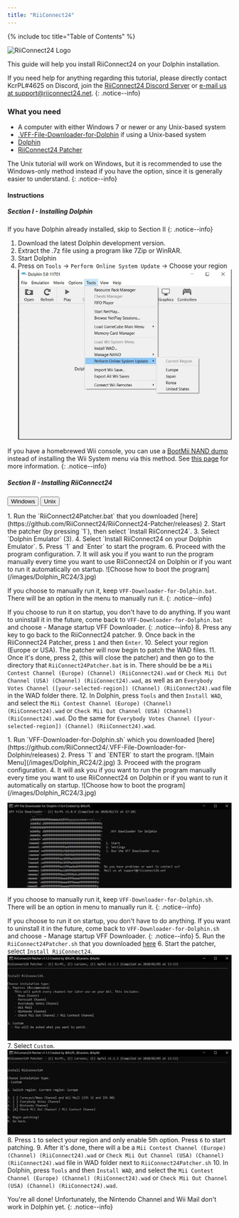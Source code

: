 ```yaml
---
title: "RiiConnect24"
---
```


{% include toc title="Table of Contents" %}

![RiiConnect24 Logo](/images/WiiRC24Logo.jpg)

This guide will help you install RiiConnect24 on your Dolphin installation.

If you need help for anything regarding this tutorial, please directly contact KcrPL#4625 on Discord, join the [RiiConnect24 Discord Server](https://discord.gg/rc24) or [e-mail us at support@riiconnect24.net](mailto:support@riiconnect24.net).
{: .notice--info}

### What you need

* A computer with either Windows 7 or newer or any Unix-based system
* [.VFF-File-Downloader-for-Dolphin](https://github.com/RiiConnect24/.VFF-File-Downloader-for-Dolphin/releases) if using a Unix-based system
* [Dolphin](https://dolphin-emu.org/download/)
* [RiiConnect24 Patcher](https://github.com/RiiConnect24/RiiConnect24-Patcher/releases)

The Unix tutorial will work on Windows, but it is recommended to use the Windows-only method instead if you have the option, since it is generally easier to understand.
{: .notice--info}

#### Instructions

##### Section I - Installing Dolphin

If you have Dolphin already installed, skip to Section II
{: .notice--info}

1. Download the latest Dolphin development version.
2. Extract the .7z file using a program like 7Zip or WinRAR.
3. Start Dolphin
4. Press on `Tools` -> `Perform Online System Update` -> Choose your region
![Perform Online System Update](/images/Dolphin_RC24/1.jpg)

If you have a homebrewed Wii console, you can use a [BootMii NAND dump](bootmii) instead of installing the Wii System menu via this method. See [this page](https://wiki.dolphin-emu.org/index.php?title=NAND_Usage_Guide) for more information.
{: .notice--info}

##### Section II - Installing RiiConnect24

<button class="tablinks btn btn--large btn--primary" id="defaultOpen" onclick="openTab(event, 'windows')">Windows</button>
<button class="tablinks btn btn--large btn--info" onclick="openTab(event, 'wiiflow')">Unix</button>

<div id="windows" class="blanktabcontent" markdown="1">
1. Run the `RiiConnect24Patcher.bat` that you downloaded [here](https://github.com/RiiConnect24/RiiConnect24-Patcher/releases)
2. Start the patcher (by pressing `1`), then select `Install RiiConnect24`.
3. Select `Dolphin Emulator` (3).
4. Select `Install RiiConnect24 on your Dolphin Emulator`.
5. Press `1` and `Enter` to start the program.
6. Proceed with the program configuration.
7. It will ask you if you want to run the program manually every time you want to use RiiConnect24 on Dolphin or if you want to run it automatically on startup.
![Choose how to boot the program](/images/Dolphin_RC24/3.jpg)

If you choose to manually run it, keep `VFF-Downloader-for-Dolphin.bat`. There will be an option in the menu to manually run it.
{: .notice--info}

If you choose to run it on startup, you don't have to do anything. If you want to uninstall it in the future, come back to `VFF-Downloader-for-Dolphin.bat` and choose - Manage startup VFF Downloader.
{: .notice--info}
8. Press any key to go back to the RiiConnect24 patcher.
9. Once back in the RiiConnect24 Patcher, press `1` and then `Enter`.
10. Select your region (Europe or USA). The patcher will now begin to patch the WAD files.
11. Once it's done, press 2, (this will close the patcher) and then go to the directory that `RiiConnect24Patcher.bat` is in. There should be be a `Mii Contest Channel (Europe) (Channel) (RiiConnect24).wad` or `Check Mii Out Channel (USA) (Channel) (RiiConnect24).wad`, as well as an `Everybody Votes Channel ([your-selected-region]) (Channel) (RiiConnect24).wad` file in the WAD folder there.
12. In Dolphin, press `Tools` and then `Install WAD`, and select the `Mii Contest Channel (Europe) (Channel) (RiiConnect24).wad` or `Check Mii Out Channel (USA) (Channel) (RiiConnect24).wad`. Do the same for `Everybody Votes Channel ([your-selected-region]) (Channel) (RiiConnect24).wad`.
</div>

<div id="unix" class="blanktabcontent" markdown="1">
1. Run `VFF-Downloader-for-Dolphin.sh` which you downloaded [here](https://github.com/RiiConnect24/.VFF-File-Downloader-for-Dolphin/releases)
2. Press `1` and `ENTER` to start the program.
![Main Menu](/images/Dolphin_RC24/2.jpg)
3. Proceed with the program configuration.
4. It will ask you if you want to run the program manually every time you want to use RiiConnect24 on Dolphin or if you want to run it automatically on startup.
![Choose how to boot the program](/images/Dolphin_RC24/3.jpg)

![Run once](/images/Dolphin_RC24/4.jpg)

If you choose to manually run it, keep `VFF-Downloader-for-Dolphin.sh`. There will be an option in menu to manually run it.
{: .notice--info}

If you choose to run it on startup, you don't have to do anything. If you want to uninstall it in the future, come back to `VFF-Downloader-for-Dolphin.sh` and choose - Manage startup VFF Downloader.
{: .notice--info}
5. Run the `RiiConnect24Patcher.sh` that you downloaded [here](https://github.com/RiiConnect24/RiiConnect24-Patcher/releases)
6. Start the patcher, select `Install RiiConnect24`.
![Select Custom](/images/Dolphin_RC24/5.jpg)
7. Select `Custom`.
![Select Check Mii Out Channel](/images/Dolphin_RC24/6.jpg)
8. Press `1` to select your region and only enable 5th option. Press `6` to start patching.
9. After it's done, there will a be a `Mii Contest Channel (Europe) (Channel) (RiiConnect24).wad` or `Check Mii Out Channel (USA) (Channel) (RiiConnect24).wad` file in WAD folder next to `RiiConnect24Patcher.sh`
10. In Dolphin, press `Tools` and then `Install WAD`, and select the `Mii Contest Channel (Europe) (Channel) (RiiConnect24).wad` or `Check Mii Out Channel (USA) (Channel) (RiiConnect24).wad`.

</div>

You're all done! Unfortunately, the Nintendo Channel and Wii Mail don't work in Dolphin yet.
{: .notice--info}

<script>
    let tabcontent = document.getElementsByClassName("blanktabcontent");
    let tablinks = document.getElementsByClassName("tablinks");

    function openTab(evt, tabName) {
        let element;

        for (element of tabcontent) {
            element.style.display = "none";
        }

        for (element of tablinks) {
            element.className = element.className.replace("btn--primary", "btn--info");
            if (!element.className.includes('btn--info'))
                element.className += " btn--info";
        }

        document.getElementById(tabName).style.display = "block";
        evt.currentTarget.className = evt.currentTarget.className.replace("btn--info", "btn--primary");
    }

    // Get the element with id="defaultOpen" and click on it
    document.getElementById("defaultOpen").click();
</script>
